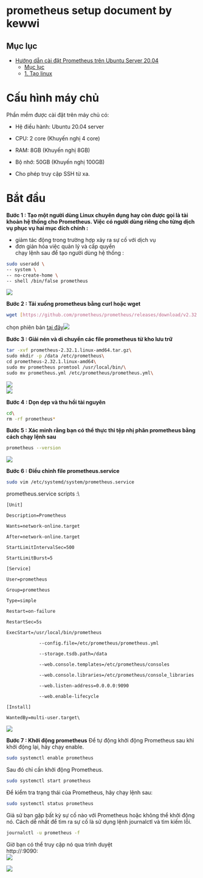 # prometheus setup document by kewwi 

## Mục lục

- [Hướng dẫn cài đặt Prometheus trên Ubuntu Server 20.04](#hướng-dẫn-cài-đặt-prometheus-trên-ubuntu-server-20.04)
  - [Mục lục](#mục-lục)
  - [1. Tạo linux](#Tạo-một-người-dùng-Linux-chuyên-dụng-hay-còn-được-gọi-là-tài-khoản-hệ-thống-cho-Prometheus)

Cấu hình máy chủ
================

Phần mềm được cài đặt trên máy chủ có:

-   Hệ điều hành: Ubuntu 20.04 server

-   CPU: 2 core (Khuyến nghị 4 core)

-   RAM: 8GB  (Khuyến nghị 8GB)

-   Bộ nhớ: 50GB (Khuyến nghị 100GB)

-   Cho phép truy cập SSH từ xa.

Bắt đầu
=======

**Bước 1 : Tạo một người dùng Linux chuyên dụng hay còn được gọi là tài khoản hệ thống cho Prometheus. 
Việc có người dùng riêng cho từng dịch vụ phục vụ hai mục đích chính :**
- giảm tác động trong trường hợp xảy ra sự cố với dịch vụ
- đơn giản hóa việc quản lý và cấp quyền\
chạy lệnh sau để tạo người dùng hệ thống :
```sh
sudo useradd \
-- system \
-- no-create-home \
-- shell /bin/false prometheus
```
![](https://lh7-us.googleusercontent.com/docsz/AD_4nXcYs5A4TRpH7fUv-aRH7YNJRKjTEWvlXaDEskcfoPUVLj3jrzF_Ca8JENE1bAAorKPl5INsVzOevvnfNZYdklcVIM3qPk9jdrkp8VdH3gx_02Gh-Dlktjcg91I9UAB9BblqlIxmqungBJdG54B9iLF-lNdK?key=GNGwM7x8FcjuZoSehwKGXg)

**Bước 2 : Tải xuống prometheus bằng curl hoặc wget**

```sh
wget [https://github.com/prometheus/prometheus/releases/download/v2.32.1/prometheus-2.32.1.linux-amd64.tar.gz](https://github.com/prometheus/prometheus/releases/download/v2.32.1/prometheus-2.32.1.linux-amd64.tar.gz)
```
chọn phiên bản [tại đây](https://prometheus.io/download/)![](https://lh7-us.googleusercontent.com/docsz/AD_4nXcY-rqYr_99aXEmyxpsRG6pO_IrrPwc0k-bMR2iq4vGxplTAdXdbcLdhfyn7uPuzGXgtIsJatTOSxmmRxD_0VH3dXo7e6MB3-KbQoIL6ChKXSG2Pi8KL2d_WOc7lBKemJHpvhk7ILbKMy38N7m_u8yp7JMt?key=GNGwM7x8FcjuZoSehwKGXg)

**Bước 3 : Giải nén và di chuyển các file prometheus từ kho lưu trữ**
```sh
tar -xvf prometheus-2.32.1.linux-amd64.tar.gz\
sudo mkdir -p /data /etc/prometheus\
cd prometheus-2.32.1.linux-amd64\
sudo mv prometheus promtool /usr/local/bin/\
sudo mv prometheus.yml /etc/prometheus/prometheus.yml\
```
![](https://lh7-us.googleusercontent.com/docsz/AD_4nXeU8D1hTsP6G5Ix4KRC4pH2KqxLIyydrOGv27Bu8NFB6Odl9fhKoxdv1CFeJdKarlsLxCe2jbBSG1SJxY0M6_Epnapl6b5n76zwAjqW6jgp5siaIx8tkyc9-32R8JIT_CRb7nuLNkiOoULzwtFLlkG5OSUx?key=GNGwM7x8FcjuZoSehwKGXg)\
![](https://lh7-us.googleusercontent.com/docsz/AD_4nXf0Kw7LTmsKdWwYseHQfIUNQiLyfuR2Ba3FypAh6vbNMdIDpSY8CRFSVen9bwdNinfN8L-7EEYl0XUp1cnzT8RKd5yvWaoqSNpBbAdqM0GqhIDfKMXqq1wtySIwOOfE7QckKVX13uCZYAqRyXtSddLb1VM?key=GNGwM7x8FcjuZoSehwKGXg)

**Bước 4 : Dọn dẹp và thu hồi tài nguyên**
```sh
cd\
rm -rf prometheus*
```

**Bước 5 : Xác minh rằng bạn có thể thực thi tệp nhị phân prometheus bằng cách chạy lệnh sau**
```sh
prometheus --version
```
![](https://lh7-us.googleusercontent.com/docsz/AD_4nXebIQ4TrIKiqIj5U-fhfR2rpnIdx7Nu9GQwGQFkiudfjzJFNFBtxsK1jBj8sRkR4-KiHetBOrr1FBN6HxUZEbuRZWCDEiSxE-H3edkPUeomcujNDbS70mbcXflPcBDBCuu4MCnNUp-2ifXOUdpBBr5e2Y2f?key=GNGwM7x8FcjuZoSehwKGXg)

**Bước 6 : Điều chỉnh file prometheus.service**
```sh
sudo vim /etc/systemd/system/prometheus.service
```
prometheus.service scripts :\
```service
[Unit]

Description=Prometheus

Wants=network-online.target

After=network-online.target

StartLimitIntervalSec=500

StartLimitBurst=5

[Service]

User=prometheus

Group=prometheus

Type=simple

Restart=on-failure

RestartSec=5s

ExecStart=/usr/local/bin/prometheus

			--config.file=/etc/prometheus/prometheus.yml

			--storage.tsdb.path=/data

			--web.console.templates=/etc/prometheus/consoles

			--web.console.libraries=/etc/prometheus/console_libraries

			--web.listen-address=0.0.0.0:9090

			--web.enable-lifecycle

[Install]

WantedBy=multi-user.target\
```
![](https://lh7-us.googleusercontent.com/docsz/AD_4nXdj1KBgKHiGxuVUtM1z5gbVdWJktpFyrdD_Z1yxbRp9HJUgplI9BJNWVYe2qRKrvHOLJizA1SXC5qX_psan-GZncXOCtT0ucqkmuZQ3WH847vKLnAnsVISJ7Tu0AXMe6VslV7bEqoViPZn6BO1f2Ps1ELc-?key=GNGwM7x8FcjuZoSehwKGXg)

**Bước 7 : Khởi động prometheus**
Để tự động khởi động Prometheus sau khi khởi động lại, hãy chạy enable.
```sh
sudo systemctl enable prometheus
```
Sau đó chỉ cần khởi động Prometheus.
```sh
sudo systemctl start prometheus
```
Để kiểm tra trạng thái của Prometheus, hãy chạy lệnh sau:
```sh
sudo systemctl status prometheus
```
Giả sử bạn gặp bất kỳ sự cố nào với Prometheus hoặc không thể khởi động nó. Cách dễ nhất để tìm ra sự cố là sử dụng lệnh journalctl và tìm kiếm lỗi.
```sh
journalctl -u prometheus -f
```
Giờ bạn có thể truy cập nó qua trình duyệt\
http://<ip>:9090:\
![](https://lh7-us.googleusercontent.com/docsz/AD_4nXeNAg5m0o8vwtTORzABHHBpy1a0cQco15feIGjpvX3I5XLaCpQlB9DU-djSXgY2IAggIsXbFAYR6gy4LQU7EoEfihQsJnFbAA2x_H4u-boKYAETzcFRXOTnjEzP_qdTD4f0vLZ8OavkaK76CWXun6nkrmwQ?key=GNGwM7x8FcjuZoSehwKGXg)

![](https://lh7-us.googleusercontent.com/docsz/AD_4nXeTbN4Zm9sczgptO7BiY26Ec9sIrb2_KKdXUQ7zYh_pHbmWt0nSfHdoIS_Dc5NbgVC4qkdKOA71Xbvt9VJ6n_GB235FStn0eCALqlu2E6zQ02so4WsgWYC_0CS-RTPkOZ6gVTeUV__TuiyOlottA3AW6QY?key=GNGwM7x8FcjuZoSehwKGXg)

